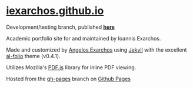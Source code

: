 # [iexarchos.github.io](https://iexarchos.github.io)

Development/testing branch, published **[here](https://aexarch.github.io/iexarchos.github.io/)**

Academic portfolio site for and maintained by Ioannis Exarchos.

Made and customized by [Angelos Exarchos](https://github.com/aexarch) using [Jekyll](https://jekyllrb.com/) with the excellent [al-folio](https://github.com/alshedivat/al-folio) theme (v0.4.1).

Utilizes Mozilla's [PDF.js](https://github.com/mozilla/pdf.js) library for inline PDF viewing.


Hosted from the [gh-pages](https://github.com/iexarchos/iexarchos.github.io/tree/gh-pages/) branch on [Github Pages](https://pages.github.com)


 
